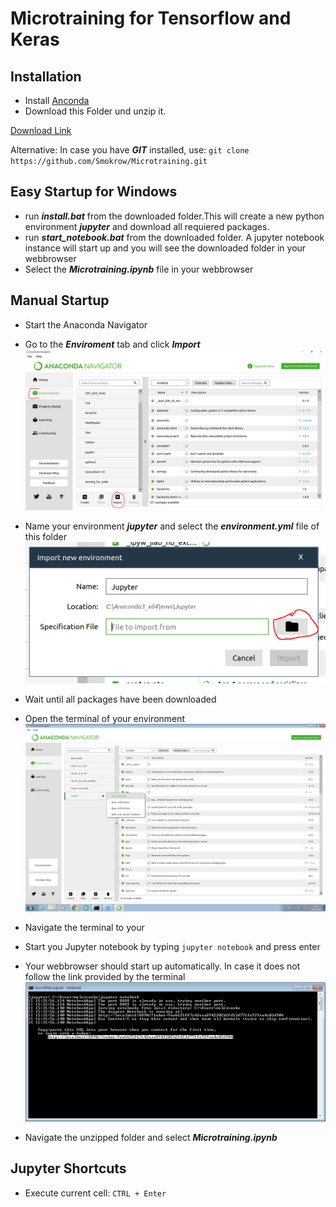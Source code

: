 # Microtraining for Tensorflow and Keras


## Installation

* Install [Anconda](https://www.anaconda.com/download/)
* Download this Folder und unzip it. 

[Download Link](https://github.com/Smokrow/Microtraining/archive/master.zip)

Alternative: In case you have ***GIT*** installed, use:
 `git clone https://github.com/Smokrow/Microtraining.git`

## Easy Startup for Windows
* run ***install.bat*** from the downloaded folder.This will create a new python environment ***jupyter*** and download all requiered packages.
* run ***start_notebook.bat*** from the downloaded folder. A jupyter notebook instance will start up and you will see the downloaded folder in your webbrowser
* Select the ***Microtraining.ipynb*** file in your webbrowser

## Manual Startup

* Start the Anaconda Navigator

* Go to the ***Enviroment*** tab and click ***Import***
![Import](./Pictures/Install_conda.PNG)
* Name your environment ***jupyter*** and select the ***environment.yml*** file of this folder
![Select](./Pictures/Select_file.PNG)
* Wait until all packages have been downloaded
* Open the terminal of your environment
![Open](./Pictures/Open_Terminal.PNG)
* Navigate the terminal to your
* Start you Jupyter notebook by typing `jupyter notebook` and press enter
* Your webbrowser should start up automatically. In case it does not follow the link provided by the terminal
![follow](./Pictures/follow_link.PNG)
* Navigate the unzipped folder and select ***Microtraining.ipynb***

## Jupyter Shortcuts
* Execute current cell:
`CTRL + Enter`
